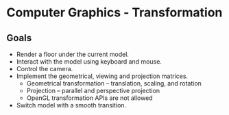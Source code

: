 # Computer Graphics - Transformation
## Goals
- Render a floor under the current model.
- Interact with the model using keyboard and mouse.
- Control the camera.
- Implement the geometrical, viewing and projection matrices.
  - Geometrical transformation – translation, scaling, and rotation
  - Projection – parallel and perspective projection
  - OpenGL transformation APIs are not allowed
- Switch model with a smooth transition.
